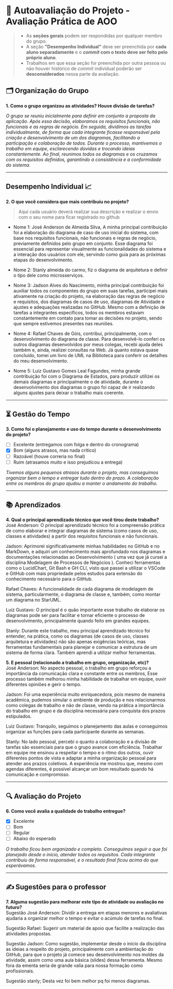 # 🧠 Autoavaliação do Projeto - Avaliação Prática de AOO

> - As **seções gerais** podem ser respondidas por qualquer membro do grupo.
> - A seção **"Desempenho Individual"** deve ser preenchida por **cada aluno separadamente** e o **_commit_ com o texto deve ser feito pelo próprio aluno**.
> - Trabalhos em que essa seção for preenchida por outra pessoa ou não houver histórico de _commit_ individual poderão ser **desconsiderados** nessa parte da avaliação.

## 🗂️ Organização do Grupo
**1. Como o grupo organizou as atividades? Houve divisão de tarefas?**

_O grupo se reuniu inicialmente para definir em conjunto a proposta da aplicação. Após essa decisão, elaboramos os requisitos funcionais, não funcionais e as regras de negócio. Em seguida, dividimos as tarefas individualmente, de forma que cada integrante ficasse responsável pela criação e desenvolvimento de um dos diagramas, facilitando a participação e colaboração de todos. Durante o processo, mantivemos o trabalho em equipe, esclarecendo dúvidas e trocando ideias constantemente. Ao final, reunimos todos os diagramas e os cruzamos com os requisitos definidos, garantindo a consistência e a conformidade do sistema._

---

## Desempenho Individual 📈
**2. O que você considera que mais contribuiu no projeto?**
> Aqui cada usuário deverá realizar sua descrição e realizar o envio com o seu nome para ficar registrado no github

- Nome 1: José Anderson de Almeida Silva, A minha principal contribuição foi a elaboração do diagrama de caso de uso inicial do sistema, com base nos requisitos funcionais, não funcionais e regras de negócio, previamente definidos pelo grupo em conjunto. Esse diagrama foi essencial para representar visualmente as funcionalidades do sistema e a interação dos usuários com ele, servindo como guia para as próximas etapas do desenvolvimento.
  
- Nome 2: Stanly almeida do carmo, fiz o diagrama de arquitetura e definir o tipo dele como microsserviços.
  
- Nome 3: Jadson Alves do Nascimento, minha principal contribuição foi auxiliar todos os componentes do grupo em suas tarefas, participei mais ativamente na criação do projeto, na elaboração das regras de negócio e requisitos, dos diagramas de casos de uso, diagramas de Atividade e ajustes e adequações realizadas no GitHub. Mesmo com a definição de tarefas a integrantes específicos, todos os membros estavam constantemente em contato para tomar as decisões no projeto, sendo que sempre estivemos presentes nas reuniôes.
  
- Nome 4: Rafael Chaves de Góis, contribui, principalmente, com o desenvolvimento do diagrama de classe. Para desenvolvê-lo conferi os outros diagramas desenvolvidos por meus colegas, recebi ajuda deles também e, ainda, realizei consultas na Web. Já quanto estava quase concluído, tomei um livro de UML na Biblioteca para conferir os detalhes do meu desenvolvimento.

- Nome 5: Luiz Gustavo Gomes Leal Fagundes, minha grande contribuição foi com o Diagrama de Estados, para produzir utilizei os demais diagramas e principalmente o de atividade, durante o desenvolvimento dos diagramas o grupo foi capaz de ir realizando alguns ajustes para deixar o trabalho mais coerente.

---

## ⏳ Gestão do Tempo
**3. Como foi o planejamento e uso do tempo durante o desenvolvimento do projeto?**

- [ ] Excelente (entregamos com folga e dentro do cronograma)
- [x] Bom (alguns atrasos, mas nada crítico)
- [ ] Razoável (houve correria no final)
- [ ] Ruim (atrasamos muito e isso prejudicou a entrega)

_Tivemos alguns pequenos atrasos durante o projeto, mas conseguimos organizar bem o tempo e entregar tudo dentro do prazo. A colaboração entre os membros do grupo ajudou a manter o andamento do trabalho._  


---

## 📚 Aprendizados
**4. Qual o principal aprendizado técnico que você tirou deste trabalho?**  
José Anderson: O principal aprendizado técnico foi a compreensão prática de como elaborar e integrar diagramas de sistema (como casos de uso, classes e atividades) a partir dos requisitos funcionais e não funcionais.

Jadson: Aprimorei significativamente minhas habilidades no GitHub e no MarkDown, e adquiri um conhecimento mais aprofundado nos diagramas e documentações relacionadas ao Desenvolvimento ( uma vez que já cursei a disciplina Modelagem de Processos de Negócios ). Conheci ferramentas como o LucidChart, Git Bash e GH CLI, visto que passei a utilizar o VSCode e GitHub com mais propriedade pelos estudos para extensão do conhecimento necessário para o GitHub.

Rafael Chaves: A funcionalidade de cada diagrama de modelagem de sistema, particularmente, o diagrama de classe e, também, como montar um diagrama no StarUML.

Luiz Gustavo: O principal é o quão importante esse trabalho de elaborar os diagramas pode ser para facilitar e tornar eficiente o processo de desenvolvimento, principalmente quando feito em grandes equipes.

Stanly: Durante este trabalho, meu principal aprendizado técnico foi entender, na prática, como os diagramas (de casos de uso, classes arquitetura  e atividades) não são apenas exigências teóricas, mas ferramentas fundamentais para planejar e comunicar a estrutura de um sistema de forma clara. Também aprendi a utilizar melhor ferramentas.

**5. E pessoal (relacionado a trabalho em grupo, organização, etc)?**  
José Anderson: No aspecto pessoal, o trabalho em grupo reforçou a importância da comunicação clara e constante entre os membros, Esse processo também melhorou minha habilidade de trabalhar em equipe, ouvir diferentes opiniões e gerir o tempo.

Jadson: Foi uma experiência muito enriquecedora, pois mesmo de maneira acadêmica, pudemos simular o ambiente de produção e nos relacionarmos como colegas de trabalho e não de classe, vendo na prática a importância do trabalho em grupo e da disciplina necessária para conquista dos prazos estipulados.

Luiz Gustavo: Tranquilo, seguimos o planejamento das aulas e conseguimos organizar as funções para cada participante durante as semanas.

Stanly: No lado pessoal, percebi o quanto a colaboração e a divisão de tarefas são essenciais para que o grupo avance com eficiência. Trabalhar em equipe me ensinou a respeitar o tempo e o ritmo dos outros, ouvir diferentes pontos de vista e adaptar a minha organização pessoal para atender aos prazos coletivos. A experiência me mostrou que, mesmo com agendas diferentes, é possível alcançar um bom resultado quando há comunicação e compromisso.


---

## 🔍 Avaliação do Projeto
**6. Como você avalia a qualidade do trabalho entregue?**

- [x] Excelente
- [ ] Bom
- [ ] Regular
- [ ] Abaixo do esperado

_O trabalho ficou bem organizado e completo. Conseguimos seguir o que foi planejado desde o início, atender todos os requisitos. Cada integrante contribuiu de forma responsável, e o resultado final ficou acima do que esperávamos._  

---

## ✍️ Sugestões para o professor
**7. Alguma sugestão para melhorar este tipo de atividade ou avaliação no futuro?**  
Sugestão José Anderson: Dividir a entrega em etapas menores e avaliativas ajudaria a organizar melhor o tempo e evitar o acúmulo de tarefas no final.

Sugestão Rafael: Sugerir um material de apoio que facilite a realização das atividades propostas.

Sugestão Jadson: Como sugestão, implementar desde o início da disciplina as ideias a respeito do projeto, principalmente com a ambientação do GitHub, para que o projeto já comece seu desenvolvimento nos moldes da atividade, assim como uma aula básica (slides) dessa ferramenta. Mesmo fora da ementa seria de grande valia para nossa formação como profissionais.

Sugestão stanly; Desta vez foi bem melhor pq foi menos diagramas.
